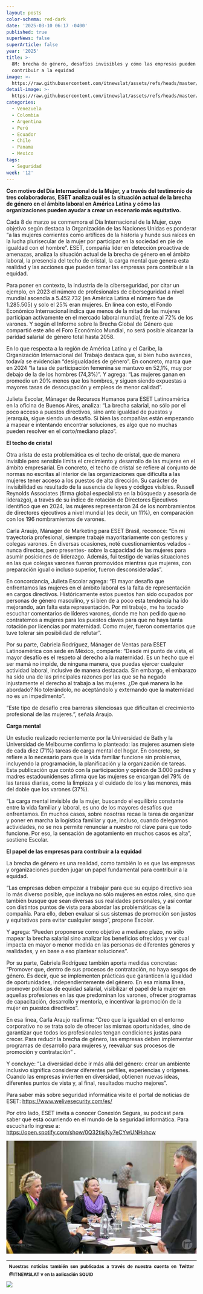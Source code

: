 ```yaml
---
layout: posts
color-schema: red-dark
date: '2025-03-10 06:17 -0400'
published: true
superNews: false
superArticle: false
year: '2025'
title: >-
  8M: brecha de género, desafíos invisibles y cómo las empresas pueden
  contribuir a la equidad
image: >-
  https://raw.githubusercontent.com/itnewslat/assets/refs/heads/master/img/540x320/Mujeres-Reunion-p.jpg
detail-image: >-
  https://raw.githubusercontent.com/itnewslat/assets/refs/heads/master/img/1024x680/Mujeres-Reunion-g.jpg
categories:
  - Venezuela
  - Colombia
  - Argentina
  - Perú
  - Ecuador
  - Chile
  - Panama
  - Mexico
tags:
  - Seguridad
week: '12'
---
```

**Con motivo del Día Internacional de la Mujer, y a través del testimonio de tres colaboradoras, ESET analiza cuál es la situación actual de la brecha de género en el ámbito laboral en América Latina y cómo las organizaciones pueden ayudar a crear un escenario más equitativo.**

Cada 8 de marzo se conmemora el Día Internacional de la Mujer, cuyo objetivo según destaca la Organización de las Naciones Unidas es ponderar “a las mujeres corrientes como artífices de la historia y hunde sus raíces en la lucha plurisecular de la mujer por participar en la sociedad en pie de igualdad con el hombre”. ESET, compañía líder en detección proactiva de amenazas, analiza la situación actual de la brecha de género en el ámbito laboral, la presencia del techo de cristal, la carga mental que genera esta realidad y las acciones que pueden tomar las empresas para contribuir a la equidad.
 
Para poner en contexto, la industria de la ciberseguridad, por citar un ejemplo, en 2023 el número de profesionales de ciberseguridad a nivel mundial ascendía a 5.452.732 (en América Latina el número fue de 1.285.505) y solo el 25% eran mujeres. En línea con esto, el Fondo Económico Internacional indica que menos de la mitad de las mujeres participan activamente en el mercado laboral mundial, frente al 72% de los varones. Y según el Informe sobre la Brecha Global de Género que compartió este año el Foro Económico Mundial, no será posible alcanzar la paridad salarial de género total hasta 2058.
 
En lo que respecta a la región de América Latina y el Caribe, la Organización Internacional del Trabajo destaca que, si bien hubo avances, todavía se evidencian “desigualdades de género”. En concreto, marca que en 2024 “la tasa de participación femenina se mantuvo en 52,1%, muy por debajo de la de los hombres (74,3%)”. Y agrega: “Las mujeres ganan en promedio un 20% menos que los hombres, y siguen siendo expuestas a mayores tasas de desocupación y empleos de menor calidad”.
 
Julieta Escolar, Mánager de Recursos Humanos para ESET Latinoamérica en la oficina de Buenos Aires, analiza: “La brecha salarial, no sólo por el poco acceso a puestos directivos, sino ante igualdad de puestos y jerarquía, sigue siendo un desafío. Si bien las compañías están empezando a mapear e intentando encontrar soluciones, es algo que no muchas pueden resolver en el corto/mediano plazo”.
 
**El techo de cristal**

Otra arista de esta problemática es el techo de cristal, que de manera invisible pero sensible limita el crecimiento y desarrollo de las mujeres en el ámbito empresarial. En concreto, el techo de cristal se refiere al conjunto de normas no escritas al interior de las organizaciones que dificulta a las mujeres tener acceso a los puestos de alta dirección. Su carácter de invisibilidad es resultado de la ausencia de leyes y códigos visibles. Russell Reynolds Associates (firma global especialista en la búsqueda y asesoría de liderazgo), a través de su índice de rotación de Directores Ejecutivos identificó que en 2024, las mujeres representaron 24 de los nombramientos de directores ejecutivos a nivel mundial (es decir, un 11%), en comparación con los 196 nombramientos de varones.
 
Carla Araujo, Mánager de Marketing para ESET Brasil, reconoce: “En mi trayectoria profesional, siempre trabajé mayoritariamente con gestores y colegas varones. En diversas ocasiones, noté cuestionamientos velados -nunca directos, pero presentes- sobre la capacidad de las mujeres para asumir posiciones de liderazgo. Además, fui testigo de varias situaciones en las que colegas varones fueron promovidos mientras que mujeres, con preparación igual o incluso superior, fueron desconsideradas”.
 
En concordancia, Julieta Escolar agrega: “El mayor desafío que enfrentamos las mujeres en el ámbito laboral es la falta de representación en cargos directivos. Históricamente estos puestos han sido ocupados por personas de género masculino, y si bien de a poco esta tendencia ha ido mejorando, aún falta esta representación. Por mi trabajo, me ha tocado escuchar comentarios de líderes varones, donde me han pedido que no contratemos a mujeres para los puestos claves para que no haya tanta rotación por licencias por maternidad. Como mujer, fueron comentarios que tuve tolerar sin posibilidad de refutar”.
 
Por su parte, Gabriela Rodríguez, Mánager de Ventas para ESET Latinoamérica con sede en México, comparte: “Desde mi punto de vista, el mayor desafío es el respeto al derecho a la maternidad. Es un hecho que el ser mamá no impide, de ninguna manera, que puedas ejercer cualquier actividad laboral, inclusive de manera destacada. Sin embargo, el embarazo ha sido una de las principales razones por las que se ha negado injustamente el derecho al trabajo a las mujeres. ¿De qué manera lo he abordado? No tolerándolo, no aceptándolo y externando que la maternidad no es un impedimento”.
 
“Este tipo de desafío crea barreras silenciosas que dificultan el crecimiento profesional de las mujeres.”, señala Araujo.
 
**Carga mental**

Un estudio realizado recientemente por la Universidad de Bath y la Universidad de Melbourne confirma lo planteado: las mujeres asumen siete de cada diez (71%) tareas de carga mental del hogar. En concreto, se refiere a lo necesario para que la vida familiar funcione sin problemas, incluyendo la programación, la planificación y la organización de tareas. Esta publicación que contó con la participación y opinión de 3.000 padres y madres estadounidenses afirma que las mujeres se encargan del 79% de las tareas diarias, como la limpieza y el cuidado de los y las menores, más del doble que los varones (37%).
 
“La carga mental invisible de la mujer, buscando el equilibrio constante entre la vida familiar y laboral, es uno de los mayores desafíos que enfrentamos. En muchos casos, sobre nosotras recae la tarea de organizar y poner en marcha la logística familiar y que, incluso, cuando delegamos actividades, no se nos permite renunciar a nuestro rol clave para que todo funcione. Por eso, la sensación de agotamiento en muchos casos es alta”, sostiene Escolar.
 
**El papel de las empresas para contribuir a la equidad**

La brecha de género es una realidad, como también lo es que las empresas y organizaciones pueden jugar un papel fundamental para contribuir a la equidad.
 
“Las empresas deben empezar a trabajar para que su equipo directivo sea lo más diverso posible, que incluya no sólo mujeres en estos roles, sino que también busque que sean diversas sus realidades personales, y así contar con distintos puntos de vista para abordar las problemáticas de la compañía. Para ello, deben evaluar si sus sistemas de promoción son justos y equitativos para evitar cualquier sesgo”, propone Escolar.
 
Y agrega: “Pueden proponerse como objetivo a mediano plazo, no sólo mapear la brecha salarial sino analizar los beneficios ofrecidos y ver cual impacta en mayor o menor medida en las personas de diferentes géneros y realidades, y en base a eso plantear soluciones”.
 
Por su parte, Gabriela Rodríguez también aporta medidas concretas: “Promover que, dentro de sus procesos de contratación, no haya sesgos de género. Es decir, que se implementen prácticas que garanticen la igualdad de oportunidades, independientemente del género. En esa misma línea, promover políticas de equidad salarial, visibilizar el papel de la mujer en aquellas profesiones en las que predominan los varones, ofrecer programas de capacitación, desarrollo y mentoría, e incentivar la promoción de la mujer en puestos directivos”.
 
En esa línea, Carla Araujo reafirma: “Creo que la igualdad en el entorno corporativo no se trata solo de ofrecer las mismas oportunidades, sino de garantizar que todos los profesionales tengan condiciones justas para crecer. Para reducir la brecha de género, las empresas deben implementar programas de desarrollo para mujeres y, reevaluar sus procesos de promoción y contratación” .
 
Y concluye: “La diversidad debe ir más allá del género: crear un ambiente inclusivo significa considerar diferentes perfiles, experiencias y orígenes. Cuando las empresas invierten en diversidad, obtienen nuevas ideas, diferentes puntos de vista y, al final, resultados mucho mejores”.
 
Para saber más sobre seguridad informática visite el portal de noticias de ESET: https://www.welivesecurity.com/es/

Por otro lado, ESET invita a conocer Conexión Segura, su podcast para saber qué está ocurriendo en el mundo de la seguridad informática. Para escucharlo ingrese a: https://open.spotify.com/show/0Q32tisjNy7eCYwUNHphcw

![](https://raw.githubusercontent.com/itnewslat/assets/refs/heads/master/img/540x320/Mujeres-Reunion-p.jpg)

<table style="height: 42px;" width="569">
<tbody>
<tr>
<td style="text-align: justify;"><sub><strong>Nuestras noticias también son publicadas a través de nuestra cuenta en Twitter <a href="https://twitter.com/itnewslat?lang=es">@ITNEWSLAT</a> y en la aplicación <a href="https://squidapp.co/en/">SQUID</a></strong></sub></td>
</tr>
</tbody>
</table>

<img src="https://tracker.metricool.com/c3po.jpg?hash=56f88a41e39ab42c063cc51676587a04"/>